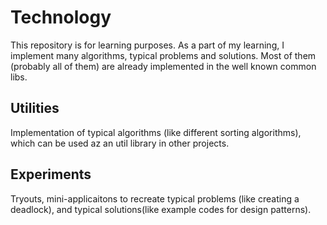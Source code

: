Technology
==========
This repository is for learning purposes. As a part of my learning, I implement many algorithms, typical problems and solutions. Most of them (probably all of them) are already implemented in the well known common libs.



Utilities
---------
Implementation of typical algorithms (like different sorting algorithms), which can be used az an util library in other projects.

Experiments
-----------
Tryouts, mini-applicaitons to recreate typical problems (like creating a deadlock), and typical solutions(like example codes for design patterns).
